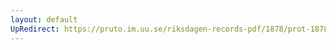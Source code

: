```yaml
---
layout: default
UpRedirect: https://pruto.im.uu.se/riksdagen-records-pdf/1878/prot-1878--fk--010/prot-1878--fk--010_018.pdf
---
```

